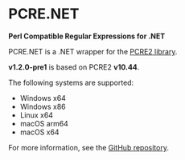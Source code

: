 
# PCRE.NET

**Perl Compatible Regular Expressions for .NET**

PCRE.NET is a .NET wrapper for the [PCRE2 library](https://github.com/PCRE2Project/pcre2).

**v1.2.0-pre1** is based on PCRE2 **v10.44**.

The following systems are supported:

- Windows x64
- Windows x86
- Linux x64
- macOS arm64
- macOS x64

For more information, see the [GitHub repository](https://github.com/ltrzesniewski/pcre-net).
